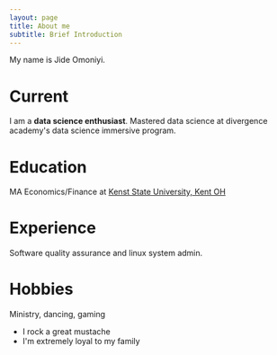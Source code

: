 ```yaml
---
layout: page
title: About me
subtitle: Brief Introduction
---
```


My name is Jide Omoniyi.

# Current 

I am a **data science enthusiast**. Mastered data science at divergence academy's data science immersive program.

# Education

MA Economics/Finance at [Kenst State University, Kent OH](https://www.kent.edu/)

# Experience

Software quality assurance and linux system admin.

# Hobbies

Ministry, dancing, gaming

- I rock a great mustache
- I'm extremely loyal to my family
